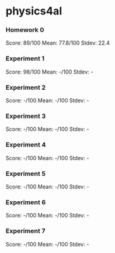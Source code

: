 # physics4al
### Homework 0
Score: 89/100
Mean: 77.8/100
Stdev: 22.4
### Experiment 1
Score: 98/100
Mean: -/100
Stdev: -
### Experiment 2
Score: -/100
Mean: -/100
Stdev: -
### Experiment 3
Score: -/100
Mean: -/100
Stdev: -
### Experiment 4
Score: -/100
Mean: -/100
Stdev: -
### Experiment 5
Score: -/100
Mean: -/100
Stdev: -
### Experiment 6
Score: -/100
Mean: -/100
Stdev: -
### Experiment 7
Score: -/100
Mean: -/100
Stdev: -
